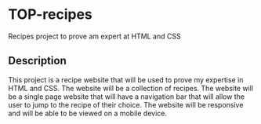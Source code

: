 # TOP-recipes
Recipes project to prove am expert at HTML and CSS

## Description
This project is a recipe website that will be used to prove my expertise in HTML and CSS. The website will be a collection of recipes. The website will be a single page website that will have a navigation bar that will allow the user to jump to the recipe of their choice. The website will be responsive and will be able to be viewed on a mobile device.

